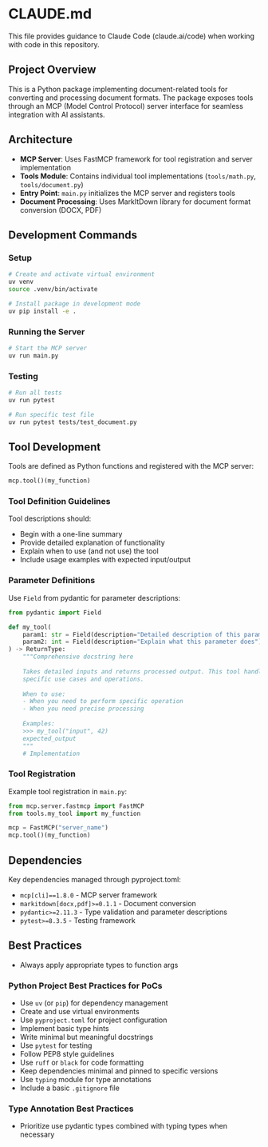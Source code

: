 # CLAUDE.md

This file provides guidance to Claude Code (claude.ai/code) when working with code in this repository.

## Project Overview

This is a Python package implementing document-related tools for converting and processing document formats. The package exposes tools through an MCP (Model Control Protocol) server interface for seamless integration with AI assistants.

## Architecture

- **MCP Server**: Uses FastMCP framework for tool registration and server implementation
- **Tools Module**: Contains individual tool implementations (`tools/math.py`, `tools/document.py`)
- **Entry Point**: `main.py` initializes the MCP server and registers tools
- **Document Processing**: Uses MarkItDown library for document format conversion (DOCX, PDF)

## Development Commands

### Setup
```bash
# Create and activate virtual environment
uv venv
source .venv/bin/activate

# Install package in development mode
uv pip install -e .
```

### Running the Server
```bash
# Start the MCP server
uv run main.py
```

### Testing
```bash
# Run all tests
uv run pytest

# Run specific test file
uv run pytest tests/test_document.py
```

## Tool Development

Tools are defined as Python functions and registered with the MCP server:

```python
mcp.tool()(my_function)
```

### Tool Definition Guidelines

Tool descriptions should:

- Begin with a one-line summary
- Provide detailed explanation of functionality
- Explain when to use (and not use) the tool
- Include usage examples with expected input/output

### Parameter Definitions

Use `Field` from pydantic for parameter descriptions:

```python
from pydantic import Field

def my_tool(
    param1: str = Field(description="Detailed description of this parameter"),
    param2: int = Field(description="Explain what this parameter does")
) -> ReturnType:
    """Comprehensive docstring here
    
    Takes detailed inputs and returns processed output. This tool handles
    specific use cases and operations.
    
    When to use:
    - When you need to perform specific operation
    - When you need precise processing
    
    Examples:
    >>> my_tool("input", 42)
    expected_output
    """
    # Implementation
```

### Tool Registration

Example tool registration in `main.py`:

```python
from mcp.server.fastmcp import FastMCP
from tools.my_tool import my_function

mcp = FastMCP("server_name")
mcp.tool()(my_function)
```

## Dependencies

Key dependencies managed through pyproject.toml:

- `mcp[cli]==1.8.0` - MCP server framework
- `markitdown[docx,pdf]>=0.1.1` - Document conversion
- `pydantic>=2.11.3` - Type validation and parameter descriptions
- `pytest>=8.3.5` - Testing framework

## Best Practices

- Always apply appropriate types to function args

### Python Project Best Practices for PoCs

- Use `uv` (or `pip`) for dependency management
- Create and use virtual environments
- Use `pyproject.toml` for project configuration
- Implement basic type hints
- Write minimal but meaningful docstrings
- Use `pytest` for testing
- Follow PEP8 style guidelines
- Use `ruff` or `black` for code formatting
- Keep dependencies minimal and pinned to specific versions
- Use `typing` module for type annotations
- Include a basic `.gitignore` file

### Type Annotation Best Practices

- Prioritize use pydantic types combined with typing types when necessary